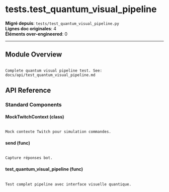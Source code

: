 # tests.test_quantum_visual_pipeline

**Migré depuis**: `tests/test_quantum_visual_pipeline.py`  
**Lignes doc originales**: 4  
**Éléments over-engineered**: 0  

---

## Module Overview

```text

Complete quantum visual pipeline test. See: docs/api/test_quantum_visual_pipeline.md

```

## API Reference

### Standard Components

#### MockTwitchContext (class)

```text

Mock contexte Twitch pour simulation commandes.

```

#### send (func)

```text

Capture réponses bot.

```

#### test_quantum_visual_pipeline (func)

```text

Test complet pipeline avec interface visuelle quantique.

```
